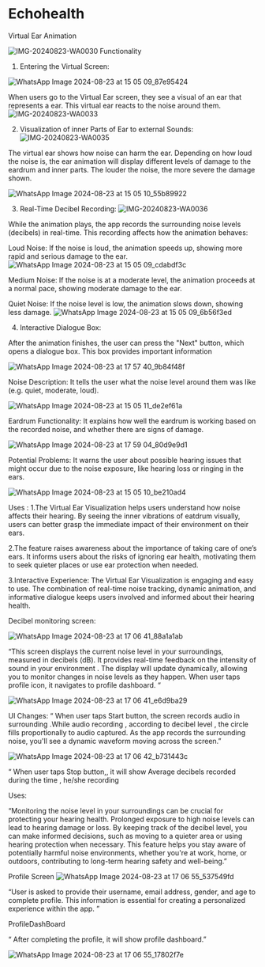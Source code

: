 
# Echohealth
Virtual Ear Animation  

![IMG-20240823-WA0030](https://github.com/user-attachments/assets/6cc36ca3-b74a-4f0c-b9a8-2a8d9be90dc4)
Functionality
1. Entering the Virtual Screen:


![WhatsApp Image 2024-08-23 at 15 05 09_87e95424](https://github.com/user-attachments/assets/41b08896-6bd6-41b2-b2a2-7046f906db05)








When users go to the Virtual Ear screen, they see a visual of an ear that represents a ear. This virtual ear reacts to the noise around them.
![IMG-20240823-WA0033](https://github.com/user-attachments/assets/301adafd-66bd-4eda-b584-40a101d9586e)


2.  Visualization of inner Parts of Ear to external Sounds:
![IMG-20240823-WA0035](https://github.com/user-attachments/assets/ffe6487e-4627-4742-816d-010e18743e88)


The virtual ear shows how noise can harm the ear. Depending on how loud the noise is, the ear animation will display different levels of damage to the eardrum and inner parts. The louder the noise, the more severe the damage shown.

![WhatsApp Image 2024-08-23 at 15 05 10_55b89922](https://github.com/user-attachments/assets/f55b7f87-5d05-41f5-b72e-9a4b0f685e84)



3. Real-Time Decibel Recording:
![IMG-20240823-WA0036](https://github.com/user-attachments/assets/7bf96daa-8fbb-46b0-a751-e31ba4143002)

While the animation plays, the app records the surrounding noise levels (decibels) in real-time. This recording affects how the animation behaves:

Loud Noise: If the noise is loud, the animation speeds up, showing more rapid and serious damage to the ear.
![WhatsApp Image 2024-08-23 at 15 05 09_cdabdf3c](https://github.com/user-attachments/assets/791ffa1f-b8b4-44a2-9b19-35af07eae3fd)





Medium Noise: If the noise is at a moderate level, the animation proceeds at a normal pace, showing moderate damage to the ear.



Quiet Noise: If the noise level is low, the animation slows down, showing less damage.
![WhatsApp Image 2024-08-23 at 15 05 09_6b56f3ed](https://github.com/user-attachments/assets/0cb2e1a0-c497-4e55-bd2d-e28546305837)





4. Interactive Dialogue Box:

After the animation finishes, the user can press the "Next" button, which opens a dialogue box. This box provides important information

![WhatsApp Image 2024-08-23 at 17 57 40_9b84f48f](https://github.com/user-attachments/assets/2d319c07-6d92-408c-9e7f-2faa9b3ab2c2)

Noise Description: It tells the user what the noise level around them was like (e.g. quiet, moderate, loud).

![WhatsApp Image 2024-08-23 at 15 05 11_de2ef61a](https://github.com/user-attachments/assets/dadfacfa-5561-4489-a489-3767056efc7a)




Eardrum Functionality: It explains how well the eardrum is working based on the recorded noise, and whether there are signs of damage.


![WhatsApp Image 2024-08-23 at 17 59 04_80d9e9d1](https://github.com/user-attachments/assets/919ec2c6-d747-4bbb-a3a8-15b5b7116393)



Potential Problems: It warns the user about possible hearing issues that might occur due to the noise exposure, like hearing loss or ringing in the ears.

![WhatsApp Image 2024-08-23 at 15 05 10_be210ad4](https://github.com/user-attachments/assets/7ae8d5e1-3788-40e6-a97e-4b8b6bc0a424)


Uses :
1.The Virtual Ear Visualization helps users understand how noise affects their hearing. By seeing the inner vibrations of eatdrum visually, users can better grasp the immediate impact of their environment on their ears.

2.The feature raises awareness about the importance of taking care of one’s ears. It informs users about the risks of ignoring ear health, motivating them to seek quieter places or use ear protection when needed.

3.Interactive Experience:
The Virtual Ear Visualization is engaging and easy to use. The combination of real-time noise tracking, dynamic animation, and informative dialogue keeps users involved and informed about their hearing health.

Decibel monitoring screen:


![WhatsApp Image 2024-08-23 at 17 06 41_88a1a1ab](https://github.com/user-attachments/assets/8914ab18-20d6-4441-b534-95048e5973f6)



“This screen displays the current noise level in your surroundings, measured in decibels (dB). It provides real-time feedback on the intensity of sound in your environment . The display will update dynamically, allowing you to monitor changes in noise levels as they happen. When user taps profile icon, it navigates to profile dashboard. “



![WhatsApp Image 2024-08-23 at 17 06 41_e6d9ba29](https://github.com/user-attachments/assets/17f61392-c598-473f-b416-a936960d6a27)



UI Changes:
“ When user taps Start button, the screen records audio in surrounding .While audio recording , according to decibel level , the circle fills proportionally to audio captured. As the app records the surrounding noise, you'll see a dynamic waveform moving across the screen.”

![WhatsApp Image 2024-08-23 at 17 06 42_b731443c](https://github.com/user-attachments/assets/19efb477-dcaa-42b4-8778-7e0d3fabacef)


“ When user taps Stop button,, it will show Average decibels recorded during the time , he/she recording

Uses:

“Monitoring the noise level in your surroundings can be crucial for protecting your hearing health. Prolonged exposure to high noise levels can lead to hearing damage or loss. By keeping track of the decibel level, you can make informed decisions, such as moving to a quieter area or using hearing protection when necessary. This feature helps you stay aware of potentially harmful noise environments, whether you're at work, home, or outdoors, contributing to long-term hearing safety and well-being.”

Profile Screen
![WhatsApp Image 2024-08-23 at 17 06 55_537549fd](https://github.com/user-attachments/assets/c3a19326-8dde-4c31-8900-0c16b2bef7d5)


“User is asked to provide their username, email address, gender, and age to complete profile. This information is essential for creating a personalized experience within the app. ”

ProfileDashBoard

“ After completing the profile, it will show profile dashboard.”

![WhatsApp Image 2024-08-23 at 17 06 55_17802f7e](https://github.com/user-attachments/assets/d77abfe9-6d43-4cf7-a0a3-e5287a57a5d3)
